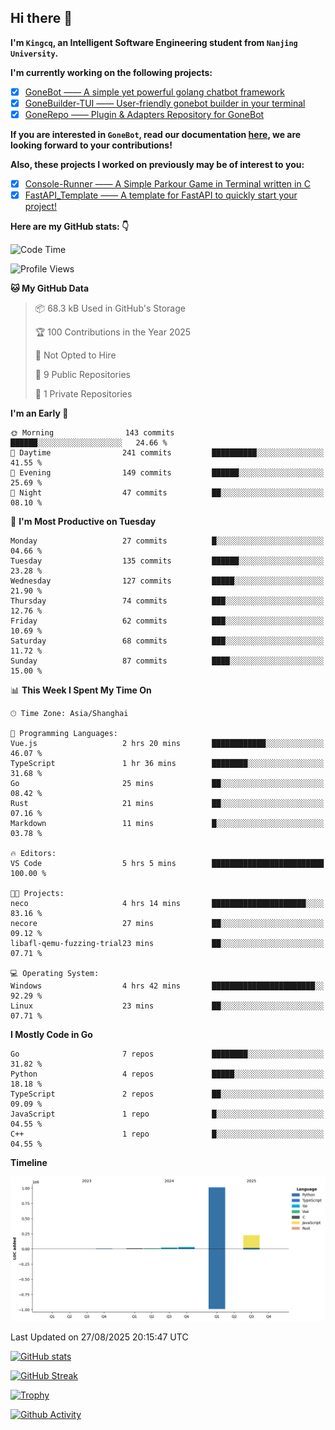 ## Hi there 👋

**I'm `Kingcq`, an Intelligent Software Engineering student from `Nanjing University`.**

**I'm currently working on the following projects:**

- [x] [GoneBot —— A simple yet powerful golang chatbot framework](https://github.com/gonebot-dev/gonebot)
- [x] [GoneBuilder-TUI —— User-friendly gonebot builder in your terminal](https://github.com/gonebot-dev/gonebuilder-tui)
- [x] [GoneRepo —— Plugin & Adapters Repository for GoneBot](https://github.com/gonebot-dev/gonerepo)

**If you are interested in `GoneBot`, read our documentation [here](https://gonebot-dev.github.io/), we are looking forward to your contributions!**

**Also, these projects I worked on previously may be of interest to you:**

- [x] [Console-Runner —— A Simple Parkour Game in Terminal written in C](https://github.com/Kingcxp/Console-Runners)
- [x] [FastAPI_Template —— A template for FastAPI to quickly start your project!](https://github.com/Kingcxp/FastAPI_Template)

**Here are my GitHub stats: 👇**
<!--START_SECTION:waka-->
![Code Time](http://img.shields.io/badge/Code%20Time-1%2C846%20hrs%209%20mins-blue)

![Profile Views](http://img.shields.io/badge/Profile%20Views-0-blue)

**🐱 My GitHub Data** 

> 📦 68.3 kB Used in GitHub's Storage 
 > 
> 🏆 100 Contributions in the Year 2025
 > 
> 🚫 Not Opted to Hire
 > 
> 📜 9 Public Repositories 
 > 
> 🔑 1 Private Repositories 
 > 
**I'm an Early 🐤** 

```text
🌞 Morning                143 commits         ██████░░░░░░░░░░░░░░░░░░░   24.66 % 
🌆 Daytime                241 commits         ██████████░░░░░░░░░░░░░░░   41.55 % 
🌃 Evening                149 commits         ██████░░░░░░░░░░░░░░░░░░░   25.69 % 
🌙 Night                  47 commits          ██░░░░░░░░░░░░░░░░░░░░░░░   08.10 % 
```
📅 **I'm Most Productive on Tuesday** 

```text
Monday                   27 commits          █░░░░░░░░░░░░░░░░░░░░░░░░   04.66 % 
Tuesday                  135 commits         ██████░░░░░░░░░░░░░░░░░░░   23.28 % 
Wednesday                127 commits         █████░░░░░░░░░░░░░░░░░░░░   21.90 % 
Thursday                 74 commits          ███░░░░░░░░░░░░░░░░░░░░░░   12.76 % 
Friday                   62 commits          ███░░░░░░░░░░░░░░░░░░░░░░   10.69 % 
Saturday                 68 commits          ███░░░░░░░░░░░░░░░░░░░░░░   11.72 % 
Sunday                   87 commits          ████░░░░░░░░░░░░░░░░░░░░░   15.00 % 
```


📊 **This Week I Spent My Time On** 

```text
🕑︎ Time Zone: Asia/Shanghai

💬 Programming Languages: 
Vue.js                   2 hrs 20 mins       ████████████░░░░░░░░░░░░░   46.07 % 
TypeScript               1 hr 36 mins        ████████░░░░░░░░░░░░░░░░░   31.68 % 
Go                       25 mins             ██░░░░░░░░░░░░░░░░░░░░░░░   08.42 % 
Rust                     21 mins             ██░░░░░░░░░░░░░░░░░░░░░░░   07.16 % 
Markdown                 11 mins             █░░░░░░░░░░░░░░░░░░░░░░░░   03.78 % 

🔥 Editors: 
VS Code                  5 hrs 5 mins        █████████████████████████   100.00 % 

🐱‍💻 Projects: 
neco                     4 hrs 14 mins       █████████████████████░░░░   83.16 % 
necore                   27 mins             ██░░░░░░░░░░░░░░░░░░░░░░░   09.12 % 
libafl-qemu-fuzzing-trial23 mins             ██░░░░░░░░░░░░░░░░░░░░░░░   07.71 % 

💻 Operating System: 
Windows                  4 hrs 42 mins       ███████████████████████░░   92.29 % 
Linux                    23 mins             ██░░░░░░░░░░░░░░░░░░░░░░░   07.71 % 
```

**I Mostly Code in Go** 

```text
Go                       7 repos             ████████░░░░░░░░░░░░░░░░░   31.82 % 
Python                   4 repos             █████░░░░░░░░░░░░░░░░░░░░   18.18 % 
TypeScript               2 repos             ██░░░░░░░░░░░░░░░░░░░░░░░   09.09 % 
JavaScript               1 repo              █░░░░░░░░░░░░░░░░░░░░░░░░   04.55 % 
C++                      1 repo              █░░░░░░░░░░░░░░░░░░░░░░░░   04.55 % 
```



**Timeline**

![Lines of Code chart](https://raw.githubusercontent.com/Kingcxp/Kingcxp/main/assets/bar_graph.png)


 Last Updated on 27/08/2025 20:15:47 UTC
<!--END_SECTION:waka-->

[![GitHub stats](https://github-readme-stats.vercel.app/api?username=Kingcxp&show_icons=true&count_private=true&theme=aura&hide_border=true&icon_color=FF4500&text_color=76EE00)](https://github.com/anuraghazra/github-readme-stats)    

[![GitHub Streak](https://github-readme-streak-stats.herokuapp.com/?user=Kingcxp&hide_border=true&theme=catppuccin-macchiato)](https://git.io/streak-stats)

[![Trophy](https://github-profile-trophy.vercel.app/?username=Kingcxp&theme=dracula)](https://github.com/ryo-ma/github-profile-trophy)

[![Github Activity](https://github-readme-activity-graph.vercel.app/graph?username=Kingcxp&theme=tokyo-night&hide_border=true)](https://github.com/ashutosh00710/github-readme-activity-graph)